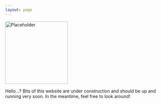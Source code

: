 ```yaml
---
layout: page
---
```

<img align="center" src="/images/404.jpg" width="200" alt="Placeholder"/>

Hello...?
Bits of this website are under construction and should be up and running very soon. In the meantime, feel free to look around!
